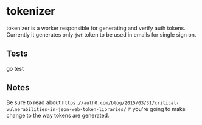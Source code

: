 # tokenizer

tokenizer is a worker responsible for generating and verify auth tokens. Currently it generates only `jwt` token to be used in emails for single sign on.

## Tests

go test

## Notes

Be sure to read about `https://auth0.com/blog/2015/03/31/critical-vulnerabilities-in-json-web-token-libraries/` if you're going to make change to the way tokens are generated.
